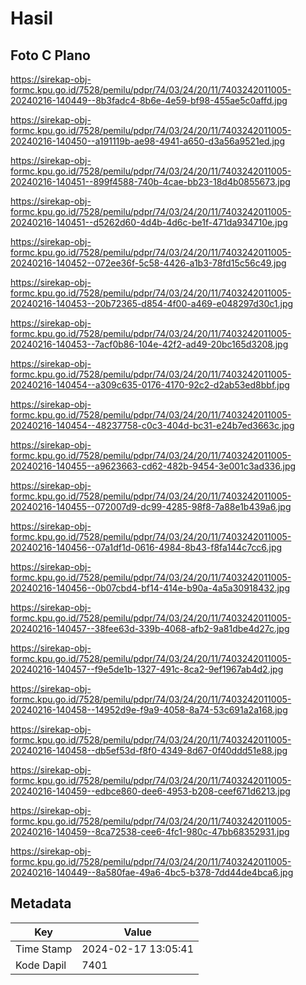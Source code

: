 # Hasil

## Foto C Plano

https://sirekap-obj-formc.kpu.go.id/7528/pemilu/pdpr/74/03/24/20/11/7403242011005-20240216-140449--8b3fadc4-8b6e-4e59-bf98-455ae5c0affd.jpg

https://sirekap-obj-formc.kpu.go.id/7528/pemilu/pdpr/74/03/24/20/11/7403242011005-20240216-140450--a191119b-ae98-4941-a650-d3a56a9521ed.jpg

https://sirekap-obj-formc.kpu.go.id/7528/pemilu/pdpr/74/03/24/20/11/7403242011005-20240216-140451--899f4588-740b-4cae-bb23-18d4b0855673.jpg

https://sirekap-obj-formc.kpu.go.id/7528/pemilu/pdpr/74/03/24/20/11/7403242011005-20240216-140451--d5262d60-4d4b-4d6c-be1f-471da934710e.jpg

https://sirekap-obj-formc.kpu.go.id/7528/pemilu/pdpr/74/03/24/20/11/7403242011005-20240216-140452--072ee36f-5c58-4426-a1b3-78fd15c56c49.jpg

https://sirekap-obj-formc.kpu.go.id/7528/pemilu/pdpr/74/03/24/20/11/7403242011005-20240216-140453--20b72365-d854-4f00-a469-e048297d30c1.jpg

https://sirekap-obj-formc.kpu.go.id/7528/pemilu/pdpr/74/03/24/20/11/7403242011005-20240216-140453--7acf0b86-104e-42f2-ad49-20bc165d3208.jpg

https://sirekap-obj-formc.kpu.go.id/7528/pemilu/pdpr/74/03/24/20/11/7403242011005-20240216-140454--a309c635-0176-4170-92c2-d2ab53ed8bbf.jpg

https://sirekap-obj-formc.kpu.go.id/7528/pemilu/pdpr/74/03/24/20/11/7403242011005-20240216-140454--48237758-c0c3-404d-bc31-e24b7ed3663c.jpg

https://sirekap-obj-formc.kpu.go.id/7528/pemilu/pdpr/74/03/24/20/11/7403242011005-20240216-140455--a9623663-cd62-482b-9454-3e001c3ad336.jpg

https://sirekap-obj-formc.kpu.go.id/7528/pemilu/pdpr/74/03/24/20/11/7403242011005-20240216-140455--072007d9-dc99-4285-98f8-7a88e1b439a6.jpg

https://sirekap-obj-formc.kpu.go.id/7528/pemilu/pdpr/74/03/24/20/11/7403242011005-20240216-140456--07a1df1d-0616-4984-8b43-f8fa144c7cc6.jpg

https://sirekap-obj-formc.kpu.go.id/7528/pemilu/pdpr/74/03/24/20/11/7403242011005-20240216-140456--0b07cbd4-bf14-414e-b90a-4a5a30918432.jpg

https://sirekap-obj-formc.kpu.go.id/7528/pemilu/pdpr/74/03/24/20/11/7403242011005-20240216-140457--38fee63d-339b-4068-afb2-9a81dbe4d27c.jpg

https://sirekap-obj-formc.kpu.go.id/7528/pemilu/pdpr/74/03/24/20/11/7403242011005-20240216-140457--f9e5de1b-1327-491c-8ca2-9ef1967ab4d2.jpg

https://sirekap-obj-formc.kpu.go.id/7528/pemilu/pdpr/74/03/24/20/11/7403242011005-20240216-140458--14952d9e-f9a9-4058-8a74-53c691a2a168.jpg

https://sirekap-obj-formc.kpu.go.id/7528/pemilu/pdpr/74/03/24/20/11/7403242011005-20240216-140458--db5ef53d-f8f0-4349-8d67-0f40ddd51e88.jpg

https://sirekap-obj-formc.kpu.go.id/7528/pemilu/pdpr/74/03/24/20/11/7403242011005-20240216-140459--edbce860-dee6-4953-b208-ceef671d6213.jpg

https://sirekap-obj-formc.kpu.go.id/7528/pemilu/pdpr/74/03/24/20/11/7403242011005-20240216-140459--8ca72538-cee6-4fc1-980c-47bb68352931.jpg

https://sirekap-obj-formc.kpu.go.id/7528/pemilu/pdpr/74/03/24/20/11/7403242011005-20240216-140449--8a580fae-49a6-4bc5-b378-7dd44de4bca6.jpg


## Metadata

| Key        | Value               |
| ---------- | ------------------- |
| Time Stamp | 2024-02-17 13:05:41 |
| Kode Dapil | 7401                |



